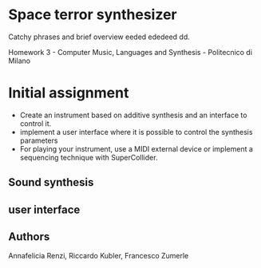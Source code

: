 # Space terror synthesizer
Catchy phrases and brief overview
eeded
ededeed
dd.

Homework 3 - Computer Music, Languages and Synthesis - Politecnico di Milano
# Initial assignment
 - Create an instrument based on additive synthesis and an interface to control it.
 - implement a user interface where it is possible to control the synthesis parameters
 - For playing your instrument, use a MIDI external device or implement a
sequencing technique with SuperCollider.

## Sound synthesis

## user interface

## Authors
Annafelicia Renzi, Riccardo Kubler, Francesco Zumerle
